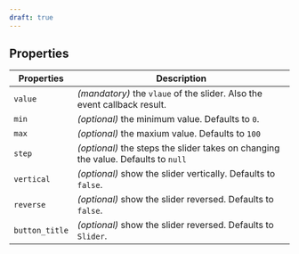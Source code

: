 ```yaml
---
draft: true
---
```


## Properties

| Properties     | Description                                                                       |
| -------------- | --------------------------------------------------------------------------------- |
| `value`        | _(mandatory)_ the `vlaue` of the slider. Also the event callback result.          |
| `min`          | _(optional)_ the minimum value. Defaults to `0`.                                  |
| `max`          | _(optional)_ the maxium value. Defaults to `100`                                  |
| `step`         | _(optional)_ the steps the slider takes on changing the value. Defaults to `null` |
| `vertical`     | _(optional)_ show the slider vertically. Defaults to `false`.                     |
| `reverse`      | _(optional)_ show the slider reversed. Defaults to `false`.                       |
| `button_title` | _(optional)_ show the slider reversed. Defaults to `Slider`.                      |

<!-- | `label`        | _(optional)_ prepends the Form Label component. If no ID is provided, a random ID is created. | -->
